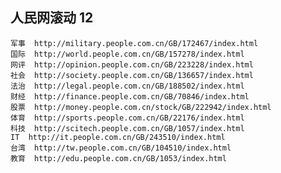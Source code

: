 ## 人民网滚动 12
	军事	http://military.people.com.cn/GB/172467/index.html  
	国际	http://world.people.com.cn/GB/157278/index.html  
	网评	http://opinion.people.com.cn/GB/223228/index.html  
	社会	http://society.people.com.cn/GB/136657/index.html  
	法治	http://legal.people.com.cn/GB/188502/index.html  
	财经	http://finance.people.com.cn/GB/70846/index.html  
	股票	http://money.people.com.cn/stock/GB/222942/index.html  
	体育	http://sports.people.com.cn/GB/22176/index.html  
	科技	http://scitech.people.com.cn/GB/1057/index.html  
	IT	http://it.people.com.cn/GB/243510/index.html  
	台湾	http://tw.people.com.cn/GB/104510/index.html  
	教育	http://edu.people.com.cn/GB/1053/index.html  